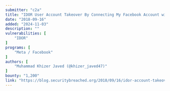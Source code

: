 ```yaml
---
submitter: "c2a"
title: "IDOR User Account Takeover By Connecting My Facebook Account with victims Account"
date: "2018-09-16"
added: "2024-11-03"
description: ""
vulnerabilities: [
    "IDOR"
]
programs: [
    "Meta / Facebook"
]
authors: [
    "Muhammad Khizer Javed (@khizer_javed47)"
]
bounty: "1,200"
link: "https://blog.securitybreached.org/2018/09/16/idor-account-takeover-using-facebook/"
---
```




